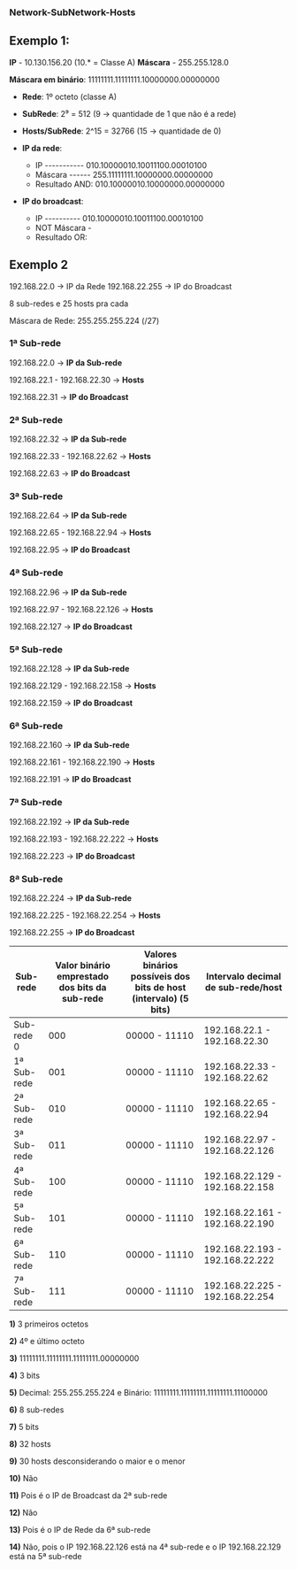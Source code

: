 ### Network-SubNetwork-Hosts

## Exemplo 1:

**IP** - 10.130.156.20 (10.\* = Classe A)
**Máscara** - 255.255.128.0

**Máscara em binário**: 11111111.11111111.10000000.00000000

- **Rede**: 1º octeto (classe A)
- **SubRede**: 2⁹ = 512 (9 -> quantidade de 1 que não é a rede)
- **Hosts/SubRede**: 2^15 = 32766 (15 -> quantidade de 0)

- **IP da rede**:

  - IP ----------- 010.10000010.10011100.00010100
  - Máscara ------ 255.11111111.10000000.00000000
  - Resultado AND: 010.10000010.10000000.00000000

- **IP do broadcast**:

  - IP ---------- 010.10000010.10011100.00010100
  - NOT Máscara -
  - Resultado OR:

## Exemplo 2

192.168.22.0 -> IP da Rede
192.168.22.255 -> IP do Broadcast

8 sub-redes e 25 hosts pra cada

Máscara de Rede: 255.255.255.224 (/27)

### **1ª Sub-rede**

192.168.22.0 -> **IP da Sub-rede**

192.168.22.1 - 192.168.22.30 -> **Hosts**

192.168.22.31 -> **IP do Broadcast**

### **2ª Sub-rede**

192.168.22.32 -> **IP da Sub-rede**

192.168.22.33 - 192.168.22.62 -> **Hosts**

192.168.22.63 -> **IP do Broadcast**

### **3ª Sub-rede**

192.168.22.64 -> **IP da Sub-rede**

192.168.22.65 - 192.168.22.94 -> **Hosts**

192.168.22.95 -> **IP do Broadcast**

### **4ª Sub-rede**

192.168.22.96 -> **IP da Sub-rede**

192.168.22.97 - 192.168.22.126 -> **Hosts**

192.168.22.127 -> **IP do Broadcast**

### **5ª Sub-rede**

192.168.22.128 -> **IP da Sub-rede**

192.168.22.129 - 192.168.22.158 -> **Hosts**

192.168.22.159 -> **IP do Broadcast**

### **6ª Sub-rede**

192.168.22.160 -> **IP da Sub-rede**

192.168.22.161 - 192.168.22.190 -> **Hosts**

192.168.22.191 -> **IP do Broadcast**

### **7ª Sub-rede**

192.168.22.192 -> **IP da Sub-rede**

192.168.22.193 - 192.168.22.222 -> **Hosts**

192.168.22.223 -> **IP do Broadcast**

### **8ª Sub-rede**

192.168.22.224 -> **IP da Sub-rede**

192.168.22.225 - 192.168.22.254 -> **Hosts**

192.168.22.255 -> **IP do Broadcast**

| Sub-rede    | Valor binário emprestado dos bits da sub-rede | Valores binários possíveis dos bits de host (intervalo) (5 bits) | Intervalo decimal de sub-rede/host |
| ----------- | --------------------------------------------- | ---------------------------------------------------------------- | ---------------------------------- |
| Sub-rede 0  | 000                                           | 00000 - 11110                                                    | 192.168.22.1 - 192.168.22.30       |
| 1ª Sub-rede | 001                                           | 00000 - 11110                                                    | 192.168.22.33 - 192.168.22.62      |
| 2ª Sub-rede | 010                                           | 00000 - 11110                                                    | 192.168.22.65 - 192.168.22.94      |
| 3ª Sub-rede | 011                                           | 00000 - 11110                                                    | 192.168.22.97 - 192.168.22.126     |
| 4ª Sub-rede | 100                                           | 00000 - 11110                                                    | 192.168.22.129 - 192.168.22.158    |
| 5ª Sub-rede | 101                                           | 00000 - 11110                                                    | 192.168.22.161 - 192.168.22.190    |
| 6ª Sub-rede | 110                                           | 00000 - 11110                                                    | 192.168.22.193 - 192.168.22.222    |
| 7ª Sub-rede | 111                                           | 00000 - 11110                                                    | 192.168.22.225 - 192.168.22.254    |

**1)** 3 primeiros octetos

**2)** 4º e último octeto

**3)** 11111111.11111111.11111111.00000000

**4)** 3 bits

**5)** Decimal: 255.255.255.224 e Binário: 11111111.11111111.11111111.11100000

**6)** 8 sub-redes

**7)** 5 bits

**8)** 32 hosts

**9)** 30 hosts desconsiderando o maior e o menor

**10)** Não

**11)** Pois é o IP de Broadcast da 2ª sub-rede

**12)** Não

**13)** Pois é o IP de Rede da 6ª sub-rede

**14)** Não, pois o IP 192.168.22.126 está na 4ª sub-rede e o IP 192.168.22.129 está na 5ª sub-rede
